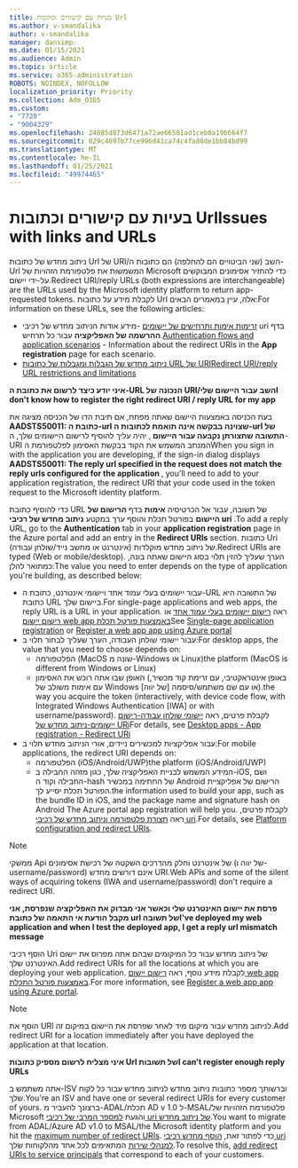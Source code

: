 ```yaml
---
title: בעיות עם קישורים וכתובות Url
ms.author: v-smandalika
author: v-smandalika
manager: dansimp
ms.date: 01/15/2021
ms.audience: Admin
ms.topic: article
ms.service: o365-administration
ROBOTS: NOINDEX, NOFOLLOW
localization_priority: Priority
ms.collection: Adm_O365
ms.custom:
- "7720"
- "9004329"
ms.openlocfilehash: 24885d873d6471a72ae66581ad1ceb0a19b664f7
ms.sourcegitcommit: 029c4697b77ce996d41ca74c4fa86de1bb84bd99
ms.translationtype: MT
ms.contentlocale: he-IL
ms.lasthandoff: 01/25/2021
ms.locfileid: "49974465"
---
```

# <a name="issues-with-links-and-urls"></a><span data-ttu-id="adb9a-102">בעיות עם קישורים וכתובות Url</span><span class="sxs-lookup"><span data-stu-id="adb9a-102">Issues with links and URLs</span></span>

<span data-ttu-id="adb9a-103">ניתוב מחדש של כתובות Url של URI/השב (שני הביטויים הם להחלפה) הם כתובות ה-Url המשמשות את פלטפורמת הזהויות של Microsoft כדי להחזיר אסימונים המבוקשים על-ידי יישום.</span><span class="sxs-lookup"><span data-stu-id="adb9a-103">Redirect URI/reply URLs (both expressions are interchangeable) are the URLs used by the Microsoft identity platform to return app-requested tokens.</span></span> <span data-ttu-id="adb9a-104">לקבלת מידע על כתובות Url אלה, עיין במאמרים הבאים:</span><span class="sxs-lookup"><span data-stu-id="adb9a-104">For information on these URLs, see the following articles:</span></span>

- <span data-ttu-id="adb9a-105">[זרימות אימות ותרחישים של יישומים](https://docs.microsoft.com/azure/active-directory/develop/authentication-flows-app-scenarios) -מידע אודות הניתוב מחדש של רכיבי uri בדף **ההרשמה של האפליקציה** עבור כל תרחיש.</span><span class="sxs-lookup"><span data-stu-id="adb9a-105">[Authentication flows and application scenarios](https://docs.microsoft.com/azure/active-directory/develop/authentication-flows-app-scenarios) - Information about the redirect URIs in the **App registration** page for each scenario.</span></span>
- [<span data-ttu-id="adb9a-106">ניתוב מחדש של הגבלות ומגבלות של כתובות URL של URI</span><span class="sxs-lookup"><span data-stu-id="adb9a-106">Redirect URI/reply URL restrictions and limitations</span></span>](https://docs.microsoft.com/azure/active-directory/develop/reply-url)

<span data-ttu-id="adb9a-107">**איני יודע כיצד לרשום את כתובת ה-URL הנכונה של URI/השב עבור היישום שלי**</span><span class="sxs-lookup"><span data-stu-id="adb9a-107">**I don't know how to register the right redirect URI / reply URL for my app**</span></span>

<span data-ttu-id="adb9a-108">בעת הכניסה באמצעות היישום שאתה מפתח, אם תיבת הדו של הכניסה מציגה את **AADSTS50011: כתובת ה-url שצוינה בבקשה אינה תואמת לכתובות ה-url של התשובה שתצורתן נקבעה עבור היישום <your app ID>**, יהיה עליך להוסיף לרישום היישומים שלך, ה-URI המנתב המשמש את הקוד בבקשת האסימון לפלטפורמת ה</span><span class="sxs-lookup"><span data-stu-id="adb9a-108">When you sign in with the application you are developing, if the sign-in dialog displays **AADSTS50011: The reply url specified in the request does not match the reply urls configured for the application <your app ID>**, you'll need to add to your application registration, the redirect URI that your code used in the token request to the Microsoft identity platform.</span></span>

<span data-ttu-id="adb9a-109">כדי להוסיף כתובת URL של תשובה, עבור אל הכרטיסיה **אימות** בדף **הרישום של היישום** בפורטל תכלת והוסף ערך במקטע **ניתוב מחדש של רכיבי uri** .</span><span class="sxs-lookup"><span data-stu-id="adb9a-109">To add a reply URL, go to the **Authentication** tab in your **application registration** page in the Azure portal and add an entry in the **Redirect URIs** section.</span></span> <span data-ttu-id="adb9a-110">כתובות Uri של ניתוב מחדש מוקלדות (אינטרנט או מחשב נייד/שולחן עבודה).</span><span class="sxs-lookup"><span data-stu-id="adb9a-110">Redirect URIs are typed (Web or mobile/desktop).</span></span> <span data-ttu-id="adb9a-111">הערך שעליך להזין תלוי בסוג היישום שאתה בונה, כמתואר להלן:</span><span class="sxs-lookup"><span data-stu-id="adb9a-111">The value you need to enter depends on the type of application you're building, as described below:</span></span>

- <span data-ttu-id="adb9a-112">עבור יישומים בעלי עמוד אחד ויישומי אינטרנט, כתובת ה-URL של התשובה היא כתובת URL ביישום שלך.</span><span class="sxs-lookup"><span data-stu-id="adb9a-112">For single-page applications and web apps, the reply URL is a URL in your application.</span></span> <span data-ttu-id="adb9a-113">ראה [רישום יישומים בעלי עמוד אחד](https://docs.microsoft.com/azure/active-directory/develop/scenario-spa-app-registration#register-a-redirect-uri) או [רישום יישום web app באמצעות פורטל תכלת](https://docs.microsoft.com/azure/active-directory/develop/scenario-web-app-sign-user-app-registration?tabs=aspnetcore#register-an-app-using-azure-portal)</span><span class="sxs-lookup"><span data-stu-id="adb9a-113">See [Single-page application registration](https://docs.microsoft.com/azure/active-directory/develop/scenario-spa-app-registration#register-a-redirect-uri) or [Register a web app app using Azure portal](https://docs.microsoft.com/azure/active-directory/develop/scenario-web-app-sign-user-app-registration?tabs=aspnetcore#register-an-app-using-azure-portal)</span></span>
- <span data-ttu-id="adb9a-114">עבור יישומי שולחן העבודה, הערך שעליך לבחור תלוי ב:</span><span class="sxs-lookup"><span data-stu-id="adb9a-114">For desktop apps, the value that you need to choose depends on:</span></span>
    - <span data-ttu-id="adb9a-115">הפלטפורמה (MacOS שונה מ-Windows או Linux)</span><span class="sxs-lookup"><span data-stu-id="adb9a-115">the platform (MacOS is different from Windows or Linux)</span></span>
    - <span data-ttu-id="adb9a-116">האופן שבו אתה רוכש את האסימון (באופן אינטראקטיבי, עם זרימת קוד מכשיר, עם אימות משולב של Windows [של יווה] או עם שם משתמש/סיסמה).</span><span class="sxs-lookup"><span data-stu-id="adb9a-116">the way you acquire the token (interactively, with device code flow, with Integrated Windows Authentication [IWA] or with username/password).</span></span>
    <span data-ttu-id="adb9a-117">לקבלת פרטים, ראה [יישומי שולחן עבודה-רישום יישומים-ניתוב מחדש של URi](https://docs.microsoft.com/azure/active-directory/develop/scenario-desktop-app-registration#redirect-uris)</span><span class="sxs-lookup"><span data-stu-id="adb9a-117">For details, see [Desktop apps - App registration - Redirect URi](https://docs.microsoft.com/azure/active-directory/develop/scenario-desktop-app-registration#redirect-uris)</span></span>
- <span data-ttu-id="adb9a-118">עבור אפליקציות למכשירים ניידים, אורי הניתוב מחדש תלוי ב:</span><span class="sxs-lookup"><span data-stu-id="adb9a-118">For mobile applications, the redirect URI depends on:</span></span>
    - <span data-ttu-id="adb9a-119">הפלטפורמה (iOS/Android/UWP)</span><span class="sxs-lookup"><span data-stu-id="adb9a-119">the platform (iOS/Android/UWP)</span></span>
    - <span data-ttu-id="adb9a-120">המידע המשמש לבניית האפליקציה שלך, כגון מזהה החבילה ב-iOS, ושם החבילה וקוד ה-hash של החתימה במכשיר Android הרישום של אפליקציית הפורטל תכלת יסייע לך.</span><span class="sxs-lookup"><span data-stu-id="adb9a-120">the information used to build your app, such as the bundle ID in iOS, and the package name and signature hash on Android The Azure portal app registration will help you.</span></span> <span data-ttu-id="adb9a-121">לקבלת פרטים, ראה [תצורת פלטפורמה וניתוב מחדש של רכיבי uri](https://docs.microsoft.com/azure/active-directory/develop/scenario-mobile-app-registration#platform-configuration-and-redirect-uris).</span><span class="sxs-lookup"><span data-stu-id="adb9a-121">For details, see [Platform configuration and redirect URIs](https://docs.microsoft.com/azure/active-directory/develop/scenario-mobile-app-registration#platform-configuration-and-redirect-uris).</span></span>

> [!NOTE]
> <span data-ttu-id="adb9a-122">ממשקי Api של אינטרנט וחלק מהדרכים השקטה של רכישת אסימונים (של יווה ו-username/password) אינם דורשים מחדש URI.</span><span class="sxs-lookup"><span data-stu-id="adb9a-122">Web APIs and some of the silent ways of acquiring tokens (IWA and username/password) don't require a redirect URI.</span></span>

<span data-ttu-id="adb9a-123">**פרסת את יישום האינטרנט שלי וכאשר אני מבדוק את האפליקציה שנפרסת, אני מקבל הודעת אי התאמה של כתובת url של תשובה**</span><span class="sxs-lookup"><span data-stu-id="adb9a-123">**I've deployed my web application and when I test the deployed app, I get a reply url mismatch message**</span></span>

<span data-ttu-id="adb9a-124">הוסף רכיבי Uri של ניתוב מחדש עבור כל המיקומים שבהם אתה מפרוס את יישום האינטרנט שלך.</span><span class="sxs-lookup"><span data-stu-id="adb9a-124">Add redirect URIs for all the locations at which you are deploying your web application.</span></span> <span data-ttu-id="adb9a-125">לקבלת מידע נוסף, ראה [רישום יישום web app באמצעות פורטל התכלת](https://docs.microsoft.com/azure/active-directory/develop/scenario-web-app-sign-user-app-registration).</span><span class="sxs-lookup"><span data-stu-id="adb9a-125">For more information, see [Register a web app app using Azure portal](https://docs.microsoft.com/azure/active-directory/develop/scenario-web-app-sign-user-app-registration).</span></span>

> [!NOTE]
> <span data-ttu-id="adb9a-126">הוסף את URI לניתוב מחדש עבור מיקום מיד לאחר שפרסת את היישום במיקום זה.</span><span class="sxs-lookup"><span data-stu-id="adb9a-126">Add redirect URI for a location immediately after you have deployed the application at that location.</span></span>

<span data-ttu-id="adb9a-127">**איני מצליח לרשום מספיק כתובות Url של תשובות**</span><span class="sxs-lookup"><span data-stu-id="adb9a-127">**I can't register enough reply URLs**</span></span>

<span data-ttu-id="adb9a-128">אתה משתמש ב-ISV וברשותך מספר כתובות ניתוב מחדש לניתוב מחדש עבור כל לקוח שלך.</span><span class="sxs-lookup"><span data-stu-id="adb9a-128">You're an ISV and have one or several redirect URIs for every customer of yours.</span></span> <span data-ttu-id="adb9a-129">ברצונך להעביר מ-ADAL/תכלת AD v 1.0 ל-MSAL/פלטפורמת הזהויות של Microsoft והגעת [למספר המרבי של רכיבי uri של ניתוב מחדש](https://docs.microsoft.com/azure/active-directory/develop/reply-url#maximum-number-of-redirect-uris).</span><span class="sxs-lookup"><span data-stu-id="adb9a-129">You want to migrate from ADAL/Azure AD v1.0 to MSAL/the Microsoft identity platform and you hit the [maximum number of redirect URIs](https://docs.microsoft.com/azure/active-directory/develop/reply-url#maximum-number-of-redirect-uris).</span></span> <span data-ttu-id="adb9a-130">כדי לפתור זאת, [הוסף מחדש רכיבי uri למנהלי שירות](https://docs.microsoft.com/azure/active-directory/develop/reply-url#add-redirect-uris-to-service-principals) המתאימים לכל אחד מהלקוחות שלך.</span><span class="sxs-lookup"><span data-stu-id="adb9a-130">To resolve this, [add redirect URIs to service principals](https://docs.microsoft.com/azure/active-directory/develop/reply-url#add-redirect-uris-to-service-principals) that correspond to each of your customers.</span></span>
